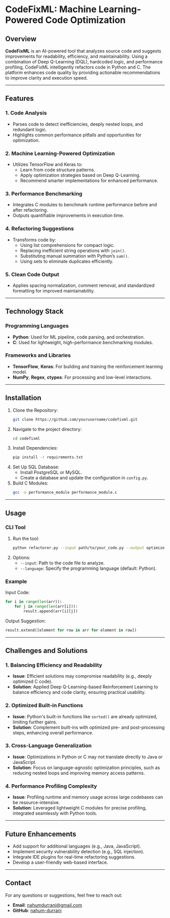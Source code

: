 # CodeFixML: Machine Learning-Powered Code Optimization

## Overview
**CodeFixML** is an AI-powered tool that analyzes source code and suggests improvements for readability, efficiency, and maintainability. Using a combination of Deep Q-Learning (DQL), hardcoded logic, and performance profiling, CodeFixML intelligently refactors code in Python and C. The platform enhances code quality by providing actionable recommendations to improve clarity and execution speed.

---

## Features

### 1. **Code Analysis**
- Parses code to detect inefficiencies, deeply nested loops, and redundant logic.
- Highlights common performance pitfalls and opportunities for optimization.

### 2. **Machine Learning-Powered Optimization**
- Utilizes TensorFlow and Keras to:
  - Learn from code structure patterns.
  - Apply optimization strategies based on Deep Q-Learning.
  - Recommend smarter implementations for enhanced performance.

### 3. **Performance Benchmarking**
- Integrates C modules to benchmark runtime performance before and after refactoring.
- Outputs quantifiable improvements in execution time.

### 4. **Refactoring Suggestions**
- Transforms code by:
  - Using list comprehensions for compact logic.
  - Replacing inefficient string operations with `join()`.
  - Substituting manual summation with Python’s `sum()`.
  - Using sets to eliminate duplicates efficiently.

### 5. **Clean Code Output**
- Applies spacing normalization, comment removal, and standardized formatting for improved maintainability.

---

## Technology Stack

### **Programming Languages**
- **Python**: Used for ML pipeline, code parsing, and orchestration.
- **C**: Used for lightweight, high-performance benchmarking modules.

### **Frameworks and Libraries**
- **TensorFlow**, **Keras**: For building and training the reinforcement learning model.
- **NumPy**, **Regex**, **ctypes**: For processing and low-level interactions.

---

## Installation

1. Clone the Repository:
   ```bash
   git clone https://github.com/yourusername/codefixml.git
   ```
2. Navigate to the project directory:
   ```bash
   cd codefixml
   ```
3. Install Dependencies:
   ```bash
   pip install -r requirements.txt
   ```
4. Set Up SQL Database:
   - Install PostgreSQL or MySQL.
   - Create a database and update the configuration in `config.py`.
5. Build C Modules:
   ```bash
   gcc -o performance_module performance_module.c
   ```

---

## Usage

### CLI Tool
1. Run the tool:
   ```bash
   python refactorer.py --input path/to/your_code.py --output optimized_code.py --language Python
   ```
2. Options:
   - `--input`: Path to the code file to analyze.
   - `--language`: Specify the programming language (default: Python).

### Example
Input Code:
```python
for i in range(len(arr)):
    for j in range(len(arr[i])):
        result.append(arr[i][j])
```
Output Suggestion:
```python
result.extend([element for row in arr for element in row])
```

---

## Challenges and Solutions

### 1. **Balancing Efficiency and Readability**
- **Issue**: Efficient solutions may compromise readability (e.g., deeply optimized C code).
- **Solution**: Applied Deep Q-Learning-based Reinforcement Learning to balance efficiency and code clarity, ensuring practical usability.

### 2. **Optimized Built-in Functions**
- **Issue**: Python's built-in functions like `sorted()` are already optimized, limiting further gains.
- **Solution**: Complement built-ins with optimized pre- and post-processing steps, enhancing overall performance.

### 3. **Cross-Language Generalization**
- **Issue**: Optimizations in Python or C may not translate directly to Java or JavaScript.
- **Solution**: Focus on language-agnostic optimization principles, such as reducing nested loops and improving memory access patterns.

### 4. **Performance Profiling Complexity**
- **Issue**: Profiling runtime and memory usage across large codebases can be resource-intensive.
- **Solution**: Leveraged lightweight C modules for precise profiling, integrated seamlessly with Python tools.

---

## Future Enhancements

- Add support for additional languages (e.g., Java, JavaScript).
- Implement security vulnerability detection (e.g., SQL injection).
- Integrate IDE plugins for real-time refactoring suggestions.
- Develop a user-friendly web-based interface.

---

## Contact
For any questions or suggestions, feel free to reach out:
- **Email**: nahumdurrani@gmail.com
- **GitHub**: [nahum-durrani](https://github.com/Nahum-Durrani)
